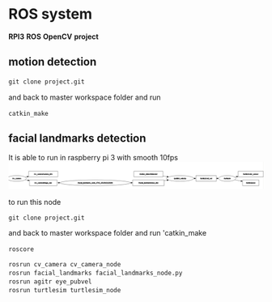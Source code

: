 # ROS system

**RPI3** **ROS** **OpenCV** **project** 

## motion detection

```python
git clone project.git
```
and back to master workspace folder and run 

`catkin_make`


## facial landmarks detection 

It is able to run in raspberry pi 3 with smooth 10fps
![alt text](https://github.com/choice17/ROS/blob/master/image_/rqt_graph.png)

to run this node
```python
git clone project.git
```

and back to master workspace folder and run
'catkin_make

`roscore`

```python
rosrun cv_camera cv_camera_node
rosrun facial_landmarks facial_landmarks_node.py
rosrun agitr eye_pubvel
rosrun turtlesim turtlesim_node
```
